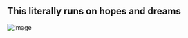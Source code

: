 ## This literally runs on hopes and dreams
![image](https://github.com/Gatetor/ProgrammingPainPeko-PPP-/assets/145559057/4c517ded-5377-430b-aa1b-31d27ca68328)
